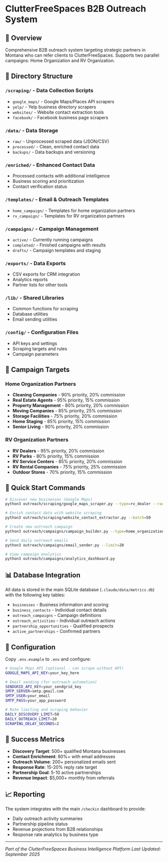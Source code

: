 # ClutterFreeSpaces B2B Outreach System

## 🚀 Overview
Comprehensive B2B outreach system targeting strategic partners in Montana who can refer clients to ClutterFreeSpaces. Supports two parallel campaigns: Home Organization and RV Organization.

## 📁 Directory Structure

### `/scraping/` - Data Collection Scripts
- `google_maps/` - Google Maps/Places API scrapers
- `yelp/` - Yelp business directory scrapers  
- `websites/` - Website contact extraction tools
- `facebook/` - Facebook business page scrapers

### `/data/` - Data Storage
- `raw/` - Unprocessed scraped data (JSON/CSV)
- `processed/` - Clean, enriched contact data
- `backups/` - Data backups and versioning

### `/enriched/` - Enhanced Contact Data
- Processed contacts with additional intelligence
- Business scoring and prioritization
- Contact verification status

### `/templates/` - Email & Outreach Templates
- `home_campaign/` - Templates for home organization partners
- `rv_campaign/` - Templates for RV organization partners

### `/campaigns/` - Campaign Management
- `active/` - Currently running campaigns
- `completed/` - Finished campaigns with results
- `drafts/` - Campaign templates and staging

### `/exports/` - Data Exports
- CSV exports for CRM integration
- Analytics reports
- Partner lists for other tools

### `/lib/` - Shared Libraries
- Common functions for scraping
- Database utilities
- Email sending utilities

### `/config/` - Configuration Files
- API keys and settings
- Scraping targets and rules
- Campaign parameters

## 🎯 Campaign Targets

### Home Organization Partners
- **Cleaning Companies** - 90% priority, 20% commission
- **Real Estate Agents** - 95% priority, 15% commission  
- **Property Management** - 80% priority, 20% commission
- **Moving Companies** - 85% priority, 25% commission
- **Storage Facilities** - 75% priority, 20% commission
- **Home Staging** - 85% priority, 15% commission
- **Senior Living** - 90% priority, 20% commission

### RV Organization Partners
- **RV Dealers** - 95% priority, 20% commission
- **RV Parks** - 80% priority, 15% commission
- **RV Service Centers** - 85% priority, 20% commission
- **RV Rental Companies** - 75% priority, 25% commission
- **Outdoor Stores** - 70% priority, 15% commission

## 🚀 Quick Start Commands

```bash
# Discover new businesses (Google Maps)
python3 outreach/scraping/google_maps_scraper.py --type=rv_dealer --radius=30

# Enrich contact data with website scraping
python3 outreach/scraping/website_contact_extractor.py --batch=50

# Create new outreach campaign
python3 outreach/campaigns/campaign_builder.py --type=home_organization

# Send daily outreach emails
python3 outreach/campaigns/email_sender.py --limit=20

# View campaign analytics
python3 outreach/campaigns/analytics_dashboard.py
```

## 📊 Database Integration

All data is stored in the main SQLite database (`.claude/data/metrics.db`) with the following key tables:
- `businesses` - Business information and scoring
- `business_contacts` - Individual contact details
- `outreach_campaigns` - Campaign definitions
- `outreach_activities` - Individual outreach actions
- `partnership_opportunities` - Qualified prospects
- `active_partnerships` - Confirmed partners

## 🔧 Configuration

Copy `.env.example` to `.env` and configure:
```bash
# Google Maps API (optional - can scrape without API)
GOOGLE_MAPS_API_KEY=your_key_here

# Email sending (for outreach automation)
SENDGRID_API_KEY=your_sendgrid_key
SMTP_SERVER=smtp.gmail.com
SMTP_USER=your_email
SMTP_PASS=your_app_password

# Rate limiting and scraping behavior
DAILY_DISCOVERY_LIMIT=50
DAILY_OUTREACH_LIMIT=20
SCRAPING_DELAY_SECONDS=2
```

## 🎯 Success Metrics

- **Discovery Target**: 500+ qualified Montana businesses
- **Contact Enrichment**: 80%+ with email addresses
- **Outreach Volume**: 200+ personalized emails sent
- **Response Rate**: 15-20% reply rate target
- **Partnership Goal**: 5-10 active partnerships
- **Revenue Impact**: $5,000+ monthly from referrals

## 📈 Reporting

The system integrates with the main `/checkin` dashboard to provide:
- Daily outreach activity summaries
- Partnership pipeline status
- Revenue projections from B2B relationships
- Response rate analytics by business type

---

*Part of the ClutterFreeSpaces Business Intelligence Platform*
*Last Updated: September 2025*